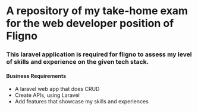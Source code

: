 
# A repository of my take-home exam for the web developer position of Fligno

### This laravel application is required for fligno to assess my level of skills and experience on the given tech stack.

#### Business Requirements

* A laravel web app that does CRUD
* Create APIs, using Laravel
* Add features that showcase my skills and experiences

